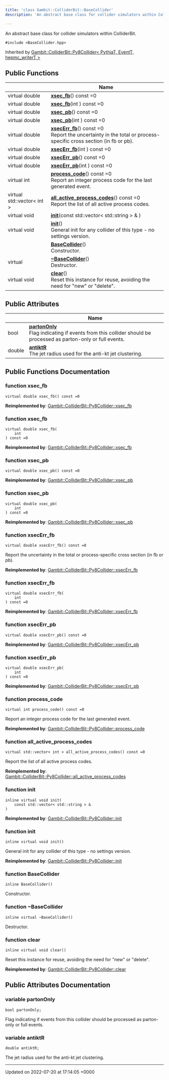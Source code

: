 ```yaml
---
title: 'class Gambit::ColliderBit::BaseCollider'
description: 'An abstract base class for collider simulators within ColliderBit. '

---
```









An abstract base class for collider simulators within ColliderBit. 


`#include <BaseCollider.hpp>`

Inherited by [Gambit::ColliderBit::Py8Collider< PythiaT, EventT, hepmc_writerT >](/documentation/code/classes/classgambit_1_1colliderbit_1_1py8collider/)

## Public Functions

|                | Name           |
| -------------- | -------------- |
| virtual double | **[xsec_fb](/documentation/code/classes/classgambit_1_1colliderbit_1_1basecollider/#function-xsec-fb)**() const =0 |
| virtual double | **[xsec_fb](/documentation/code/classes/classgambit_1_1colliderbit_1_1basecollider/#function-xsec-fb)**(int ) const =0 |
| virtual double | **[xsec_pb](/documentation/code/classes/classgambit_1_1colliderbit_1_1basecollider/#function-xsec-pb)**() const =0 |
| virtual double | **[xsec_pb](/documentation/code/classes/classgambit_1_1colliderbit_1_1basecollider/#function-xsec-pb)**(int ) const =0 |
| virtual double | **[xsecErr_fb](/documentation/code/classes/classgambit_1_1colliderbit_1_1basecollider/#function-xsecerr-fb)**() const =0<br>Report the uncertainty in the total or process-specific cross section (in fb or pb).  |
| virtual double | **[xsecErr_fb](/documentation/code/classes/classgambit_1_1colliderbit_1_1basecollider/#function-xsecerr-fb)**(int ) const =0 |
| virtual double | **[xsecErr_pb](/documentation/code/classes/classgambit_1_1colliderbit_1_1basecollider/#function-xsecerr-pb)**() const =0 |
| virtual double | **[xsecErr_pb](/documentation/code/classes/classgambit_1_1colliderbit_1_1basecollider/#function-xsecerr-pb)**(int ) const =0 |
| virtual int | **[process_code](/documentation/code/classes/classgambit_1_1colliderbit_1_1basecollider/#function-process-code)**() const =0<br>Report an integer process code for the last generated event.  |
| virtual std::vector< int > | **[all_active_process_codes](/documentation/code/classes/classgambit_1_1colliderbit_1_1basecollider/#function-all-active-process-codes)**() const =0<br>Report the list of all active process codes.  |
| virtual void | **[init](/documentation/code/classes/classgambit_1_1colliderbit_1_1basecollider/#function-init)**(const std::vector< std::string > & ) |
| virtual void | **[init](/documentation/code/classes/classgambit_1_1colliderbit_1_1basecollider/#function-init)**()<br>General init for any collider of this type - no settings version.  |
| | **[BaseCollider](/documentation/code/classes/classgambit_1_1colliderbit_1_1basecollider/#function-basecollider)**()<br>Constructor.  |
| virtual | **[~BaseCollider](/documentation/code/classes/classgambit_1_1colliderbit_1_1basecollider/#function-~basecollider)**()<br>Destructor.  |
| virtual void | **[clear](/documentation/code/classes/classgambit_1_1colliderbit_1_1basecollider/#function-clear)**()<br>Reset this instance for reuse, avoiding the need for "new" or "delete".  |

## Public Attributes

|                | Name           |
| -------------- | -------------- |
| bool | **[partonOnly](/documentation/code/classes/classgambit_1_1colliderbit_1_1basecollider/#variable-partononly)** <br>Flag indicating if events from this collider should be processed as parton-only or full events.  |
| double | **[antiktR](/documentation/code/classes/classgambit_1_1colliderbit_1_1basecollider/#variable-antiktr)** <br>The jet radius used for the anti-kt jet clustering.  |

## Public Functions Documentation

### function xsec_fb

```
virtual double xsec_fb() const =0
```


**Reimplemented by**: [Gambit::ColliderBit::Py8Collider::xsec_fb](/documentation/code/classes/classgambit_1_1colliderbit_1_1py8collider/#function-xsec-fb)


### function xsec_fb

```
virtual double xsec_fb(
    int 
) const =0
```


**Reimplemented by**: [Gambit::ColliderBit::Py8Collider::xsec_fb](/documentation/code/classes/classgambit_1_1colliderbit_1_1py8collider/#function-xsec-fb)


### function xsec_pb

```
virtual double xsec_pb() const =0
```


**Reimplemented by**: [Gambit::ColliderBit::Py8Collider::xsec_pb](/documentation/code/classes/classgambit_1_1colliderbit_1_1py8collider/#function-xsec-pb)


### function xsec_pb

```
virtual double xsec_pb(
    int 
) const =0
```


**Reimplemented by**: [Gambit::ColliderBit::Py8Collider::xsec_pb](/documentation/code/classes/classgambit_1_1colliderbit_1_1py8collider/#function-xsec-pb)


### function xsecErr_fb

```
virtual double xsecErr_fb() const =0
```

Report the uncertainty in the total or process-specific cross section (in fb or pb). 

**Reimplemented by**: [Gambit::ColliderBit::Py8Collider::xsecErr_fb](/documentation/code/classes/classgambit_1_1colliderbit_1_1py8collider/#function-xsecerr-fb)


### function xsecErr_fb

```
virtual double xsecErr_fb(
    int 
) const =0
```


**Reimplemented by**: [Gambit::ColliderBit::Py8Collider::xsecErr_fb](/documentation/code/classes/classgambit_1_1colliderbit_1_1py8collider/#function-xsecerr-fb)


### function xsecErr_pb

```
virtual double xsecErr_pb() const =0
```


**Reimplemented by**: [Gambit::ColliderBit::Py8Collider::xsecErr_pb](/documentation/code/classes/classgambit_1_1colliderbit_1_1py8collider/#function-xsecerr-pb)


### function xsecErr_pb

```
virtual double xsecErr_pb(
    int 
) const =0
```


**Reimplemented by**: [Gambit::ColliderBit::Py8Collider::xsecErr_pb](/documentation/code/classes/classgambit_1_1colliderbit_1_1py8collider/#function-xsecerr-pb)


### function process_code

```
virtual int process_code() const =0
```

Report an integer process code for the last generated event. 

**Reimplemented by**: [Gambit::ColliderBit::Py8Collider::process_code](/documentation/code/classes/classgambit_1_1colliderbit_1_1py8collider/#function-process-code)


### function all_active_process_codes

```
virtual std::vector< int > all_active_process_codes() const =0
```

Report the list of all active process codes. 

**Reimplemented by**: [Gambit::ColliderBit::Py8Collider::all_active_process_codes](/documentation/code/classes/classgambit_1_1colliderbit_1_1py8collider/#function-all-active-process-codes)


### function init

```
inline virtual void init(
    const std::vector< std::string > & 
)
```


**Reimplemented by**: [Gambit::ColliderBit::Py8Collider::init](/documentation/code/classes/classgambit_1_1colliderbit_1_1py8collider/#function-init)


### function init

```
inline virtual void init()
```

General init for any collider of this type - no settings version. 

**Reimplemented by**: [Gambit::ColliderBit::Py8Collider::init](/documentation/code/classes/classgambit_1_1colliderbit_1_1py8collider/#function-init)


### function BaseCollider

```
inline BaseCollider()
```

Constructor. 

### function ~BaseCollider

```
inline virtual ~BaseCollider()
```

Destructor. 

### function clear

```
inline virtual void clear()
```

Reset this instance for reuse, avoiding the need for "new" or "delete". 

**Reimplemented by**: [Gambit::ColliderBit::Py8Collider::clear](/documentation/code/classes/classgambit_1_1colliderbit_1_1py8collider/#function-clear)


## Public Attributes Documentation

### variable partonOnly

```
bool partonOnly;
```

Flag indicating if events from this collider should be processed as parton-only or full events. 

### variable antiktR

```
double antiktR;
```

The jet radius used for the anti-kt jet clustering. 

-------------------------------

Updated on 2022-07-20 at 17:14:05 +0000